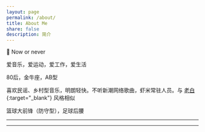 ```yaml
---
layout: page
permalink: /about/
title: About Me
share: false
description: 简介
---
```


  Now or never
<script type="text/javascript" src="http://www.xiami.com/widget/player-single?uid=5419897&sid=1772515101&mode=js"></script>

爱音乐，爱运动，爱工作，爱生活

80后，金牛座，AB型

喜欢民谣、乡村型音乐，明朗轻快。不听新潮网络歌曲，虾米常驻人员。与 [老白](http://i.xiami.com/queenie){:target="_blank"}
风格相似

篮球大前锋（防守型），足球后腰



---


<script type="text/javascript" src="http://www.douban.com/service/badge/29991538/?selection=random&amp;picsize=small&amp;hideself=on&amp;show=collection&amp;n=8&amp;hidelogo=on&amp;cat=book&amp;columns=8"></script>

<script type="text/javascript" src="http://www.douban.com/service/badge/29991538/?selection=random&amp;picsize=small&amp;hideself=on&amp;show=dolist&amp;n=8&amp;hidelogo=on&amp;cat=book&amp;columns=8"></script>


---
